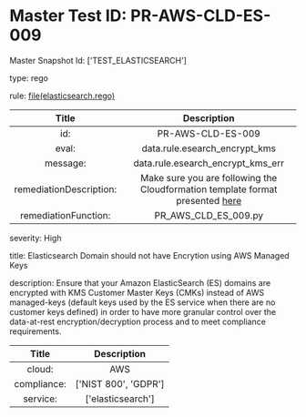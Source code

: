 



# Master Test ID: PR-AWS-CLD-ES-009


Master Snapshot Id: ['TEST_ELASTICSEARCH']

type: rego

rule: [file(elasticsearch.rego)]  
  
  
  
  

|Title|Description|
| :---: | :---: |
|id: |PR-AWS-CLD-ES-009|
|eval: |data.rule.esearch_encrypt_kms|
|message: |data.rule.esearch_encrypt_kms_err|
|remediationDescription: |Make sure you are following the Cloudformation template format presented <a href='https://docs.aws.amazon.com/AWSCloudFormation/latest/UserGuide/aws-resource-elasticsearch-domain.html' target='_blank'>here</a>|
|remediationFunction: |PR_AWS_CLD_ES_009.py|


severity: High

title: Elasticsearch Domain should not have Encrytion using AWS Managed Keys

description: Ensure that your Amazon ElasticSearch (ES) domains are encrypted with KMS Customer Master Keys (CMKs) instead of AWS managed-keys (default keys used by the ES service when there are no customer keys defined) in order to have more granular control over the data-at-rest encryption/decryption process and to meet compliance requirements.  
  
  

|Title|Description|
| :---: | :---: |
|cloud: |AWS|
|compliance: |['NIST 800', 'GDPR']|
|service: |['elasticsearch']|



[file(elasticsearch.rego)]: https://github.com/prancer-io/prancer-compliance-test/tree/master/aws/cloud/elasticsearch.rego
